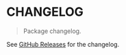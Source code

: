 # CHANGELOG

> Package changelog.

See [GitHub Releases](https://github.com/stdlib-js/net/releases) for the changelog.